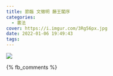 ```yaml
---
title: 節臨 文徵明 藤王閣序
categories:
  - 書法
cover: https://i.imgur.com/3Rg56px.jpg
date: 2022-01-06 19:49:43
tags:
---
```


![](https://i.imgur.com/3Rg56px.jpg)

{% fb_comments %}
